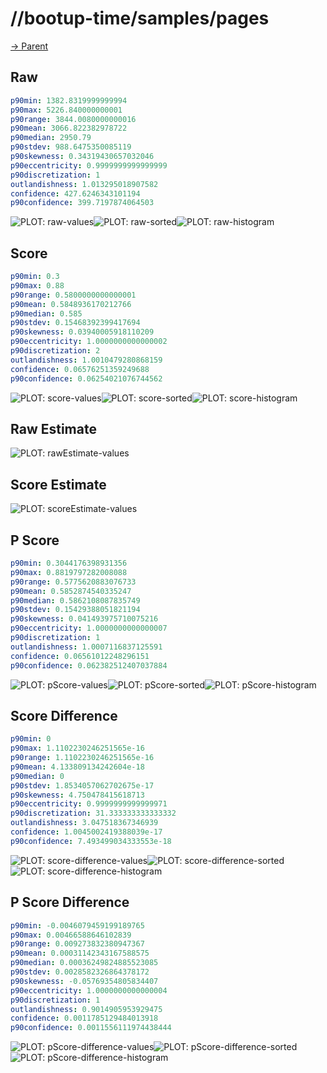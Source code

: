 
# //bootup-time/samples/pages

[→ Parent](../..)


## Raw


```yaml
p90min: 1382.8319999999994
p90max: 5226.840000000001
p90range: 3844.0080000000016
p90mean: 3066.822382978722
p90median: 2950.79
p90stdev: 988.6475350085119
p90skewness: 0.34319430657032046
p90eccentricity: 0.9999999999999999
p90discretization: 1
outlandishness: 1.013295018907582
confidence: 427.6246343101194
p90confidence: 399.7197874064503

```

![PLOT: raw-values](./raw/values.svg)![PLOT: raw-sorted](./raw/sorted.svg)![PLOT: raw-histogram](./raw/histogram.svg)
## Score


```yaml
p90min: 0.3
p90max: 0.88
p90range: 0.5800000000000001
p90mean: 0.5848936170212766
p90median: 0.585
p90stdev: 0.15468392399417694
p90skewness: 0.03940005918110209
p90eccentricity: 1.0000000000000002
p90discretization: 2
outlandishness: 1.0010479280868159
confidence: 0.06576251359249688
p90confidence: 0.06254021076744562

```

![PLOT: score-values](./score/values.svg)![PLOT: score-sorted](./score/sorted.svg)![PLOT: score-histogram](./score/histogram.svg)
## Raw Estimate

![PLOT: rawEstimate-values](./rawEstimate/values.svg)
## Score Estimate

![PLOT: scoreEstimate-values](./scoreEstimate/values.svg)
## P Score


```yaml
p90min: 0.3044176398931356
p90max: 0.8819797282008088
p90range: 0.5775620883076733
p90mean: 0.5852874540335247
p90median: 0.5862108087835749
p90stdev: 0.15429388051821194
p90skewness: 0.041493975710075216
p90eccentricity: 1.0000000000000007
p90discretization: 1
outlandishness: 1.0007116837125591
confidence: 0.06561012248296151
p90confidence: 0.062382512407037884

```

![PLOT: pScore-values](./pScore/values.svg)![PLOT: pScore-sorted](./pScore/sorted.svg)![PLOT: pScore-histogram](./pScore/histogram.svg)
## Score Difference


```yaml
p90min: 0
p90max: 1.1102230246251565e-16
p90range: 1.1102230246251565e-16
p90mean: 4.133809134242604e-18
p90median: 0
p90stdev: 1.8534057062702675e-17
p90skewness: 4.750478415618713
p90eccentricity: 0.9999999999999971
p90discretization: 31.333333333333332
outlandishness: 3.047518367346939
confidence: 1.0045002419388039e-17
p90confidence: 7.493499034333553e-18

```

![PLOT: score-difference-values](./score-difference/values.svg)![PLOT: score-difference-sorted](./score-difference/sorted.svg)![PLOT: score-difference-histogram](./score-difference/histogram.svg)
## P Score Difference


```yaml
p90min: -0.0046079459199189765
p90max: 0.00466588646102839
p90range: 0.009273832380947367
p90mean: 0.00031142343167588575
p90median: 0.00036249824885523085
p90stdev: 0.0028582326864378172
p90skewness: -0.05769354805834407
p90eccentricity: 1.0000000000000004
p90discretization: 1
outlandishness: 0.9014905953929475
confidence: 0.0011785129484013918
p90confidence: 0.0011556111974438444

```

![PLOT: pScore-difference-values](./pScore-difference/values.svg)![PLOT: pScore-difference-sorted](./pScore-difference/sorted.svg)![PLOT: pScore-difference-histogram](./pScore-difference/histogram.svg)